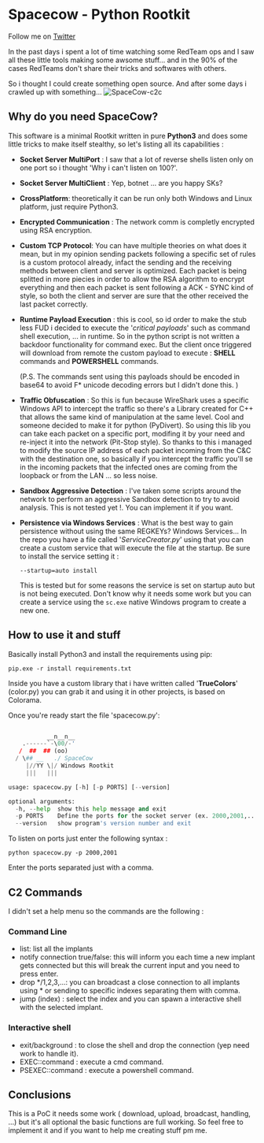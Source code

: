 # Spacecow - Python Rootkit

Follow me on [Twitter](https://twitter.com/__SPX__) 

In the past days i spent a lot of time watching some RedTeam ops and I saw all these little tools making some awsome stuff... and in the 90% of the cases RedTeams don't share their tricks and softwares with others.

So i thought I could create something open source. And after some days i crawled up with something...
![SpaceCow-c2c](http://zetabay.net/wp-content/uploads/2019/06/Cattura-1024x556.png)

## Why do you need SpaceCow?

This software is a minimal Rootkit written in pure __Python3__ and does some little tricks to make itself stealthy, so let's listing all its capabilities :

- __Socket Server MultiPort__ : I saw that a lot of reverse shells listen only on one port so i thought 'Why i can't listen on 100?'.
- __Socket Server MultiClient__ : Yep, botnet ... are you happy SKs?
- __CrossPlatform__: theoretically it can be run only both Windows and Linux platform, just require Python3.
- __Encrypted Communication__ : The network comm is completly encrypted using RSA encryption.
- __Custom TCP Protocol__: You can have multiple theories on what does it mean, but in my opinion sending packets following a specific set of rules is a custom protocol already, infact the sending and the receiving methods between client and server is optimized. Each packet is being splitted in more piecies in order to allow the RSA algorithm to encrypt everything and then each packet is sent following a ACK - SYNC kind of style, so both the client and server are sure that the other received the last packet correctly.
- __Runtime Payload Execution__ : this is cool, so id order to make the stub less FUD i decided to execute the '_critical payloads_' such as command shell execution, ... in runtime. So in the python script is not written a backdoor functionality for command exec. But the client once triggered will download from remote the custom payload to execute : __SHELL__ commands and __POWERSHELL__ commands. 

    (P.S. The commands sent using this payloads should be encoded in base64 to avoid F* unicode decoding errors but I didn't done this. )

- __Traffic Obfuscation__ : So this is fun because WireShark uses a specific Windows API to intercept the traffic so there's a Library created for C++ that allows the same kind of manipulation at the same level. Cool and someone decided to make it for python (PyDivert). So using this lib you can take each packet on a specific port, modifing it by your need and re-inject it into the network (Pit-Stop style). So thanks to this i managed to modify the source IP address of each packet incoming from the C&C with the destination one, so basically if you intercept the traffic you'll se in the incoming packets that the infected ones are coming from the loopback or from the LAN ... so less noise.

- __Sandbox Aggressive Detection__ : I've taken some scripts around the network to perform an aggressive Sandbox detection to try to avoid analysis. This is not tested yet !. You can implement it if you want.

- __Persistence via Windows Services__ : What is the best way to gain persistence without using the same REGKEYs? Windows Services... In the repo you have a file called '_ServiceCreator.py_' using that you can create a custom service that will execute the file at the startup. Be sure to install the service setting it : 

    ```--startup=auto install```

    This is tested but for some reasons the service is set on startup auto but is not being executed. Don't know why it needs some work but you can create a service using the ```sc.exe``` native Windows program to create a new one.


## How to use it and stuff

Basically install Python3 and install the requirements using pip:


```pip.exe -r install requirements.txt```

Inside you have a custom library that i have written called '__TrueColors__' (color.py) you can grab it and using it in other projects, is based on Colorama.

Once you're ready start the file 'spacecow.py':

```python spacecow.py -h

           __n__n__
    .------`-\00/-'
   /  ##  ## (oo)
  / \## __   ./ SpaceCow
     |//YY \|/ Windows Rootkit
     |||   |||

usage: spacecow.py [-h] [-p PORTS] [--version]

optional arguments:
  -h, --help  show this help message and exit
  -p PORTS    Define the ports for the socket server (ex. 2000,2001,...).
  --version   show program's version number and exit

```

To listen on ports just enter the following syntax :

```python spacecow.py -p 2000,2001```

Enter the ports separated just with a comma.

## C2 Commands

I didn't set a help menu so the commands are the following :

### Command Line
- list: list all the implants
- notify connection true/false: this will inform you each time a new implant gets connected but this will break the current input and you need to press enter.
- drop */1,2,3,...: you can broadcast a close connection to all implants using * or sending to specific indexes separating them with comma.
- jump (index) : select the index and you can spawn a interactive shell with the selected implant.

### Interactive shell
- exit/background : to close the shell and drop the connection (yep need work to handle it).
- EXEC::command : execute a cmd command.
- PSEXEC::command : execute a powershell command.

## Conclusions

This is a PoC it needs some work ( download, upload, broadcast, handling, ...) but it's all optional the basic functions are full working. So feel free to implement it and if you want to help me creating stuff pm me.
